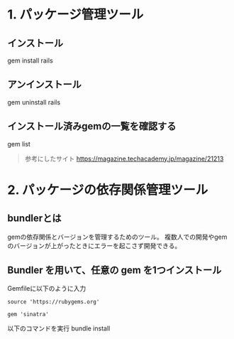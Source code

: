 # 1. パッケージ管理ツール

## インストール
gem install rails

## アンインストール
gem uninstall rails

## インストール済みgemの一覧を確認する
gem list

> 参考にしたサイト
> https://magazine.techacademy.jp/magazine/21213


# 2. パッケージの依存関係管理ツール

## bundlerとは
gemの依存関係とバージョンを管理するためのツール。
複数人での開発やgemのバージョンが上がったときにエラーを起こさず開発できる。

## Bundler を用いて、任意の gem を1つインストール

Gemfileに以下のように入力
```
source 'https://rubygems.org'

gem 'sinatra'
```

以下のコマンドを実行
bundle install
